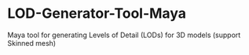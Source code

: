 # LOD-Generator-Tool-Maya
Maya tool for generating Levels of Detail (LODs) for 3D models (support Skinned mesh)
